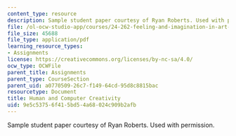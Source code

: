 ```yaml
---
content_type: resource
description: Sample student paper courtesy of Ryan Roberts. Used with permission.
file: /ol-ocw-studio-app/courses/24-262-feeling-and-imagination-in-art-science-and-technology-spring-2004/9e5c53756f415bd54a68024c909b2afb_24262wed_1145pm1.pdf
file_size: 45688
file_type: application/pdf
learning_resource_types:
- Assignments
license: https://creativecommons.org/licenses/by-nc-sa/4.0/
ocw_type: OCWFile
parent_title: Assignments
parent_type: CourseSection
parent_uid: a0770509-26c7-f149-64cd-95d8c8815bac
resourcetype: Document
title: Human and Computer Creativity
uid: 9e5c5375-6f41-5bd5-4a68-024c909b2afb
---
```

Sample student paper courtesy of Ryan Roberts. Used with permission.